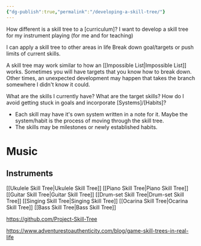 ```yaml
---
{"dg-publish":true,"permalink":"/developing-a-skill-tree/"}
---
```


How different is a skill tree to a [curriculum]?
I want to develop a skill tree for my instrument playing (for me and for teaching)

I can apply a skill tree to other areas in life
Break down goal/targets or push limits of current skills.

A skill tree may work similar to how an [[Impossible List\|Impossible List]] works. Sometimes you will have targets that you know how to break down. Other times, an unexpected development may happen that takes the branch somewhere I didn't know it could.

What are the skills I currently have? What are the target skills?
How do I avoid getting stuck in goals and incorporate [Systems]/[Habits]?
- Each skill may have it's own system written in a note for it. Maybe the system/habit is the process of moving through the skill tree.
- The skills may be milestones or newly established habits. 

# Music
## Instruments
[[Ukulele Skill Tree\|Ukulele Skill Tree]]
[[Piano Skill Tree\|Piano Skill Tree]]
[[Guitar Skill Tree\|Guitar Skill Tree]]
[[Drum-set Skill Tree\|Drum-set Skill Tree]]
[[Singing Skill Tree\|Singing Skill Tree]]
[[Ocarina Skill Tree\|Ocarina Skill Tree]]
[[Bass Skill Tree\|Bass Skill Tree]]



https://github.com/Project-Skill-Tree

https://www.adventurestoauthenticity.com/blog/game-skill-trees-in-real-life



